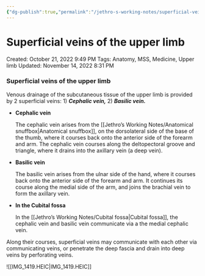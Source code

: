 ```yaml
---
{"dg-publish":true,"permalink":"/jethro-s-working-notes/superficial-veins-of-the-upper-limb/","dgPassFrontmatter":true}
---
```



# Superficial veins of the upper limb

Created: October 21, 2022 9:49 PM
Tags: Anatomy, MSS, Medicine, Upper limb
Updated: November 14, 2022 8:31 PM

### Superficial veins of the upper limb

Venous drainage of the subcutaneous tissue of the upper limb is provided by 2 superficial veins: 1) *****Cephalic vein,***** 2) *************Basilic vein.*************

- **************************Cephalic vein**************************
    
    The cephalic vein arises from the [[Jethro’s Working Notes/Anatomical snuffbox\|Anatomical snuffbox]], on the dorsolateral side of the base of the thumb, where it courses back onto the anterior side of the forearm and arm. The cephalic vein courses along the deltopectoral groove and triangle, where it drains into the axillary vein (a deep vein).
    
- ******************Basilic vein******************
    
    The basilic vein arises from the ulnar side of the hand, where it courses back onto the anterior side of the forearm and arm. It continues its course along the medial side of the arm, and joins the brachial vein to form the axillary vein.
    
- ****************************************In the Cubital fossa****************************************
    
    In the [[Jethro’s Working Notes/Cubital fossa\|Cubital fossa]], the cephalic vein and basilic vein communicate via a the medial cephalic vein.
    

Along their courses, superficial veins may communicate with each other via communicating veins, or penetrate the deep fascia and drain into deep veins by perforating veins.

![[IMG_1419.HEIC\|IMG_1419.HEIC]]
